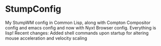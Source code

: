 # StumpConfig
My StumpWM config in Common Lisp, along with Compton Compositor config and emacs config and now with Nyxt Browser config. Everything is lisp!
Recent changes: Added shell commands upon startup for altering mouse acceleration and velocity scaling 
